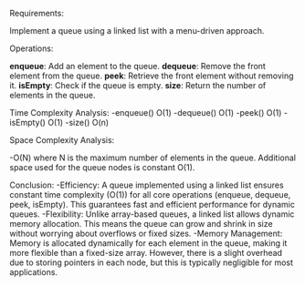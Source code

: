 Requirements:

Implement a queue using a linked list with a menu-driven approach.

Operations:

**enqueue**: Add an element to the queue.
**dequeue**: Remove the front element from the queue.
**peek**: Retrieve the front element without removing it.
**isEmpty**: Check if the queue is empty.
**size**: Return the number of elements in the queue.

Time Complexity Analysis:
-enqueue() O(1)
-dequeue() O(1)
-peek() O(1)
-isEmpty() O(1)
-size() O(n)

Space Complexity Analysis:

-O(N) where N is the maximum number of elements in the queue.
Additional space used for the queue nodes is constant O(1).

Conclusion:
-Efficiency: A queue implemented using a linked list ensures constant time complexity (O(1)) for all core operations (enqueue, dequeue, peek, isEmpty). This guarantees fast and efficient performance for dynamic queues.
-Flexibility: Unlike array-based queues, a linked list allows dynamic memory allocation. This means the queue can grow and shrink in size without worrying about overflows or fixed sizes.
-Memory Management: Memory is allocated dynamically for each element in the queue, making it more flexible than a fixed-size array. However, there is a slight overhead due to storing pointers in each node, but this is typically negligible for most applications.

